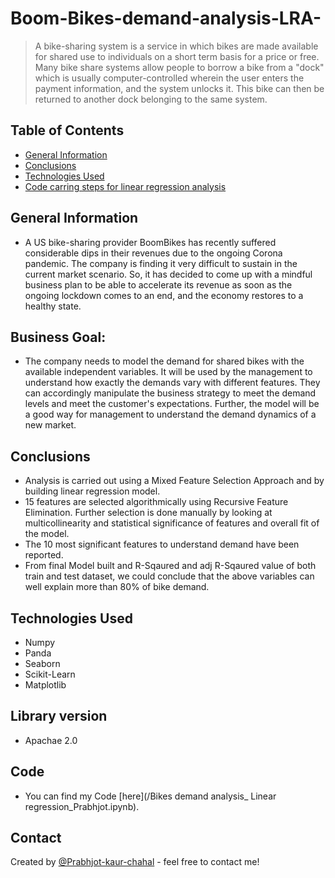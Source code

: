 # Boom-Bikes-demand-analysis-LRA-
> A bike-sharing system is a service in which bikes are made available for shared use to individuals on a short term basis for a price or free. Many bike share systems allow people to borrow a bike from a "dock" which is usually computer-controlled wherein the user enters the payment information, and the system unlocks it. This bike can then be returned to another dock belonging to the same system.

## Table of Contents
* [General Information](#general-information)
* [Conclusions](#conclusions)
* [Technologies Used](#technologies-used)
* [Code carring steps for linear regression analysis](#code)

## General Information
- A US bike-sharing provider BoomBikes has recently suffered considerable dips in their revenues due to the ongoing Corona pandemic. The company is finding it very difficult to sustain in the current market scenario. So, it has decided to come up with a mindful business plan to be able to accelerate its revenue as soon as the ongoing lockdown comes to an end, and the economy restores to a healthy state.
## Business Goal: 
- The company needs to model the demand for shared bikes with the available independent variables. It will be used by the management to understand how exactly the demands vary with different features. They can accordingly manipulate the business strategy to meet the demand levels and meet the customer's expectations. Further, the model will be a good way for management to understand the demand dynamics of a new market.

## Conclusions
- Analysis is carried out using a Mixed Feature Selection Approach and by building linear regression model.
- 15 features are selected algorithmically using Recursive Feature Elimination. Further selection is done manually by looking at multicollinearity and statistical significance of features and overall fit of the model.
- The 10 most significant features to understand demand have been reported.
- From final Model built and R-Sqaured and adj R-Sqaured value of both train and test dataset, we could conclude that the above variables can well explain more than 80% of bike demand.


## Technologies Used
- Numpy
- Panda
- Seaborn
- Scikit-Learn
- Matplotlib

## Library version
- Apachae 2.0

## Code 
- You can find my Code [here](/Bikes demand analysis_ Linear regression_Prabhjot.ipynb).


## Contact
Created by [@Prabhjot-kaur-chahal](https://github.com/Prabhjot-kaur-chahal) - feel free to contact me!
